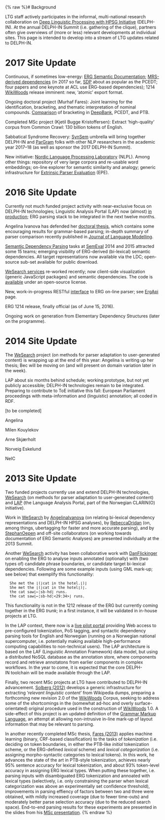 {% raw %}# Background

LTG staff actively participates in the informal, multi-national research
collaboration on [Deep Linguistic Processing with HPSG
Initiative](http://www.delph-in.net) (DELPH-IN). At the annual
DELPH-IN Summit (i.e. gathering of the clique), partners often give
overviews of (more or less) relevant developments at individual sites.
This page is intended to develop into a stream of LTG updates related to
DELPH-IN.

# 2017 Site Update

Continuous, if sometimes low-energy: [ERG Semantic
Documentation](https://blog.inductorsoftware.com/docsproto/erg/ErgSemantics); [MRS-derived dependencies](https://blog.inductorsoftware.com/docsproto/tools/EdsTop) (in
2017 so far, [SDP](http://sdp.delph-in.net) about as popular as the
PCEDT; four papers and one keynote at ACL use ERG-based dependencies);
1214 [WikiWoods](https://blog.inductorsoftware.com/docsproto/home/WikiWoods) release imminent: new, ‘atomic’ export
format.

Ongoing doctoral project (Murhaf Fares): Joint learning for the
identification, bracketing, and thematic interpretation of nominal
compounds.
[Comparison](http://folk.uio.no/murhaff/nnbracketing/bracketing.html) of
bracketing in [DeepBank](https://blog.inductorsoftware.com/docsproto/home/DeepBank), PCEDT, and PTB.

Completed MSc project (Kjetil Bugge Kristoffersen): Extract
‘high-quality’ corpus from Common Crawl: 130 billion tokens of English.

Sabbatical Syndrome Recovery:
[SynSem](https://cas.oslo.no/research-groups/synsem-from-form-to-meaning-integrating-linguistics-and-computing-article1805-827.html)
umbrella will bring together DELPH-IN and [ParGram](/ParGram) folks with
other NLP researchers in the academic year 2017–18 (as well as sponsor
the 2017 DELPH-IN Summit).

New initiative: [Nordic Language Processing
Laboratory](http://vectors.nlpl.eu) (NLPL). Among other things:
repository of very large corpora and re-usable word embeddings; on-line
explorer for semantic similarity and analogy; generic infrastructure for
[Extrinsic Parser Evaluation](http://epe.nlpl.eu) (EPE).

# 2016 Site Update

Currently not much funded project activity with near-exclusive focus on
DELPH-IN technologies; Linguistic Analysis Portal (LAP) now (almost) [in
production](http://lap.clarino.uio.no); ERG parsing stack to be
integrated in the next twelve months.

Angelina Ivanova has defended her [doctoral
thesis](https://www.duo.uio.no/handle/10852/48673), which contains some
encouraging results for grammar-based parsing; in-depth summary of
parser comparison recently published in [Journal of Language
Modelling](http://jlm.ipipan.waw.pl/index.php/JLM/article/view/101).

[Semantic Dependency Parsing](http://sdp.delph-in.net) tasks at
[SemEval](/SemEval) 2014 and 2015 attracted some 15 teams; emerging
visibility of ERG-derived (bi-lexical) semantic dependencies. All target
representations now available via the LDC; open-source sub-set available
for public download.

[WeSearch services](http://wesearch.delph-in.net) re-worked recently;
now client-side visualization (generic JavaScript packages) and semantic
dependencies. The code is [available](http://svn.delph-in.net/wsi/)
under an open-source license.

New, work-in-progress RESTful
[interface](http://erg.delph-in.net/rest/0.9/parse?derivation=json&input=Abrams%20arrived.)
to ERG on-line parser; see [ErgApi](https://blog.inductorsoftware.com/docsproto/erg/ErgApi) page.

ERG 1214 release, finally official (as of June 15, 2016).

Ongoing work on generation from Elementary Dependency Structures (later
on the programme).

# 2014 Site Update

The
[WeSearch](http://www.mn.uio.no/ifi/english/research/projects/wesearch/)
project (on methods for parser adaptation to user-generated content) is
wrapping up at the end of this year: Angelina is writing up her thesis;
Bec will be moving on (and will present on domain variation later in the
week).

LAP about six months behind schedule; working prototype, but not yet
publicly accessible; DELPH-IN technologies remain to be integrated.
Preparing to contribute to ToE initiative this fall: European Parliament
proceedings with meta-information and (linguistic) annotation; all coded
in RDF.

\[to be completed\]

Angelina

Milen Kouylekov

Arne Skjærholt

Norveig Eskelund

NeIC

# 2013 Site Update

Two funded projects currently use and extend DELPH-IN technologies,
[WeSearch](http://www.mn.uio.no/ifi/english/research/projects/wesearch/)
(on methods for parser adaptation to user-generated content) and
[LAP](http://www.mn.uio.no/ifi/english/research/projects/clarino/) (the
Language Analysis Portal, part of the Norwegian CLARIN(O) initiative).

Work in [WeSearch](https://blog.inductorsoftware.com/docsproto/garage/WeSearch) by [AngelinaIvanova](https://blog.inductorsoftware.com/docsproto/tools/AngelinaIvanova) (on
relating bi-lexical dependency representations and DELPH-IN HPSG
analyses), by [RebeccaDridan](https://blog.inductorsoftware.com/docsproto/tools/RebeccaDridan) (on, among things,
ubertagging for faster and more accurate parsing), and by
[StephanOepen](https://blog.inductorsoftware.com/docsproto/tools/StephanOepen) and off-site collaborators (on working
towards documentation of ERG Semantic Analyses) are presented
individually at the 2013 Summit.

Another [WeSearch](https://blog.inductorsoftware.com/docsproto/garage/WeSearch) activity has been collaborative work with
[DanFlickinger](https://blog.inductorsoftware.com/docsproto/tools/DanFlickinger) on enabling the ERG to analyse inputs
annotated (optionally) with (two types of) candidate phrase boundaries,
or candidate target bi-lexical dependencies. Following are some example
inputs (using GML mark-up; see below) that exemplify this functionality:

      She met the ⌊(⌋cat in the hotel.⌊)⌋
      She met the ⌊(⌋cat in the hotel⌊)⌋.
      the cat saw⌊←¦sb-hd⌋ runs.
      the cat saw⌊←¦sb-hd¦<29:34>⌋ runs.

This functionality is not in the 1212 release of the ERG but currently
coming together in the ERG *trunk*; in a first instance, it will be
validated in in-house projects at LTG.

In the LAP context, there now is a [live pilot
portal](http://lap.clarino.uio.no) providing Web access to
pre-configured tokenization, PoS tagging, and syntactic dependency
parsing tools for English and Norwegian (running on a Norwegian national
supercomputer, i.e. potentially making available high-performance
computing capabilities to non-technical users). The LAP architecture is
based on the LAF (Linguistic Annotation Framework) data model, but using
a distributed NoSQL database as the annotation store, where components
record and retrieve annotatons from earlier components in complex
workflows. In the year to come, it is expected that the core
DELPH-IN toolchain will be made available through the LAP.

Finally, two recent MSc projects at LTG have contributed to DELPH-IN
advancement. [Solberg (2012)](https://www.duo.uio.no/handle/10852/34914)
develops a generic infrastructure for extracting ‘*relevant linguistic
content*’ from Wikipedia dumps, preparing a forthcoming new revision 2.0
of the [WikiWoods](https://blog.inductorsoftware.com/docsproto/home/WikiWoods) Corpus, seeking to address some of the
shortcomings in the (somewhat ad-hoc and overly surface-orientated)
original procedure used in the construction of [WikiWoods](https://blog.inductorsoftware.com/docsproto/home/WikiWoods)
1.0. A side-effect of this project is an updated definition of the
[Grammar Markup Language](https://blog.inductorsoftware.com/docsproto/tools/ErgGml), an attempt at allowing non-intrusive
in-line mark-up of layout information that may be relevant to parsing.

In another recently completed MSc thesis, [Fares
(2013)](http://www.delph-in.net/2013/ltg/Fares:13.pdf) applies machine
learning (binary, CRF-based classification) to the tasks of
*tokenization* (i.e. deciding on token boundaries, in either the
PTB-like *initial* tokenization scheme, or the ERG-defined *lexical*
scheme) and *lexical categorization* (i.e. assigning morpho-syntactic
categories to lexical tokens). In this work, he advances the state of
the art in PTB-style tokenization, achieves nearly 95% sentence accuracy
for lexical tokenization, and about 93% token-level accuracy in
assigning ERG lexical types. When putting these together, i.e. parsing
inputs with disambiguated ERG tokenization and annoated with lexical
types (selectively, i.e. only constraining the parser when lexical
categorization was above an experimentally set confidence threshold),
improvements in parsing effiency of factors between two and three were
obtained, with mildly increased coverage (due to fewer time-outs) and
moderately better parse selection accuracy (due to the reduced search
space). End-to-end parsing results for these experiments are presented
in the slides from his [MSc
presentation](http://www.delph-in.net/2013/ltg/fares.slides.pdf).
<update date omitted for speed>{% endraw %}